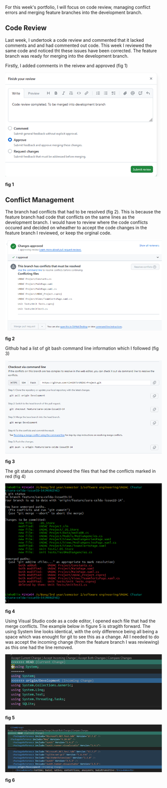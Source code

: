 
For this week's portfolio, I will focus on code review, managing conflict errors and merging feature branches into the development branch.

## Code Review ##

Last week, I undertook a code review and commented that it lacked comments and and had commented out code.  This week I reviewed the same code and noticed tht these issues have been corrected.  The feature branch was ready for merging into the development branch.

Firstly, I added comments in the reivew and approved (fig 1)

![](/images/week10-code-review-completed.png "")

**fig 1**

## Conflict Management ##

The branch had conflicts that had to be resolved (fig 2). This is because the feature branch had code that conflicts on the same lines as the development branch. I would have to review where the code conflicts occured and decided on wheather to accept the code changes in the feature branch I reviewed, or keep the orginal code.  

![](/images/week10-github-merge-issues.png "")

**fig 2**

Github had a list of git bash command line information which I followed (fig 3)

![](/images/week10-command-line-instructions.png "")

**fig 3**

The git status command showed the files that had the conflicts marked in red (fig 4)

![](/images/week10-git-merge-conflict.png "")

**fig 4**

Using Visual Studio code as a code editor, I opened each file that had the merge conflicts.  The example below in figure 5 is stragith forward.  The using System line looks identical, with the only difference being all being a space which was enought for git to see this as a change.  All I needed to do was accept the incoming change (from the feature branch I was reviewing) as this one had the line removed.

![](/images/week10-correcting-merge-conflict.png  "")

**fig 5**

![](/images/week10-correcting-merge-conflict-complex.png "")

**fig 6**

